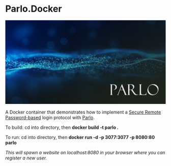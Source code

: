 # Parlo.Docker
<p align="center"> <img src="https://github.com/Afr0/Parlo/blob/main/Logo.png"/></p>
 A Docker container that demonstrates how to implement a <a href="https://github.com/secure-remote-password/srp.net">Secure Remote Password-based</a> login protocol with <a href="https://www.github.com/afr0/parlo/">Parlo</a>.

To build: cd into directory, then <b>docker build -t parlo .</b>

To run: cd into directory, then <b>docker run -d -p 3077:3077 -p 8080:80 parlo</b>

<i>This will spawn a website on localhost:8080 in your browser where you can register a new user.</i>
